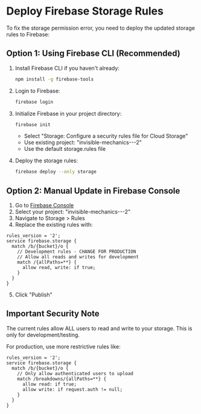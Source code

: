 # Deploy Firebase Storage Rules

To fix the storage permission error, you need to deploy the updated storage rules to Firebase:

## Option 1: Using Firebase CLI (Recommended)

1. Install Firebase CLI if you haven't already:
   ```bash
   npm install -g firebase-tools
   ```

2. Login to Firebase:
   ```bash
   firebase login
   ```

3. Initialize Firebase in your project directory:
   ```bash
   firebase init
   ```
   - Select "Storage: Configure a security rules file for Cloud Storage"
   - Use existing project: "invisible-mechanics---2"
   - Use the default storage.rules file

4. Deploy the storage rules:
   ```bash
   firebase deploy --only storage
   ```

## Option 2: Manual Update in Firebase Console

1. Go to [Firebase Console](https://console.firebase.google.com)
2. Select your project: "invisible-mechanics---2"
3. Navigate to Storage > Rules
4. Replace the existing rules with:

```
rules_version = '2';
service firebase.storage {
  match /b/{bucket}/o {
    // Development rules - CHANGE FOR PRODUCTION
    // Allow all reads and writes for development
    match /{allPaths=**} {
      allow read, write: if true;
    }
  }
}
```

5. Click "Publish"

## Important Security Note

The current rules allow ALL users to read and write to your storage. This is only for development/testing. 

For production, use more restrictive rules like:

```
rules_version = '2';
service firebase.storage {
  match /b/{bucket}/o {
    // Only allow authenticated users to upload
    match /breakdowns/{allPaths=**} {
      allow read: if true;
      allow write: if request.auth != null;
    }
  }
}
```










